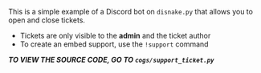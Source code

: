 This is a simple example of a Discord bot on `disnake.py` that allows you to open and close tickets.

- Tickets are only visible to the **admin** and the ticket author
- To create an embed support, use the `!support` command

***TO VIEW THE SOURCE CODE, GO TO `cogs/support_ticket.py`***
